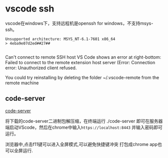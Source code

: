 # vscode ssh


vscode在windows下，支持远程机是openssh for windows，不支持msys-ssh。
```
Unsupported architecture: MSYS_NT-6.1-7601 x86_64
> 4eba9e07d2ed##27##


```


Can't connect to remote SSH host 
VS Code shows an error at right-bottom: Failed to connect to the remote extension host server (Error: Connection error: Unauthorized client refused.

You could try reinstalling by deleting the folder ~/.vscode-remote from the remote machine

## code-server


[code-server](https://github.com/cdr/code-server/releases)



将下载的code-server二进制包解压缩，在终端运行 ./code-server 即可在服务器端启动VScode，然后在chrome中输入`https://localhost:8443` 并输入密码即可运行。

浏览器中,点击f11键可以进入全屏模式,可以避免快捷键冲突
打包成chrome app也可以全屏运行.